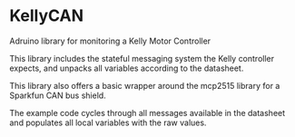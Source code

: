 # KellyCAN
Adruino library for monitoring a Kelly Motor Controller

This library includes the stateful messaging system the Kelly controller expects, and unpacks all variables according to the datasheet.

This library also offers a basic wrapper around the mcp2515 library for a Sparkfun CAN bus shield.

The example code cycles through all messages available in the datasheet and populates all local variables with the raw values.
